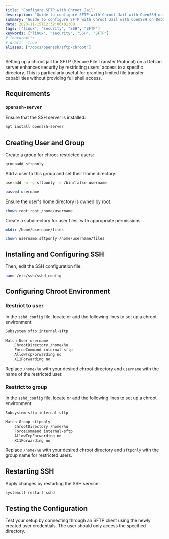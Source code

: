 ```yaml
---
title: "Configure SFTP with Chroot Jail"
description: "Guide to configure SFTP with Chroot Jail with OpenSSH on Debian 12."
summary: "Guide to configure SFTP with Chroot Jail with OpenSSH on Debian 12."
date: 2023-11-15T12:32:06+01:00
tags: ["linux", "security", "SSH", "SFTP"]
keywords: ["linux", "security", "SSH", "SFTP"]
# featureAlt:
# draft:  true
aliases: ["/docs/openssh/sftp-chroot"]
---
```


Setting up a chroot jail for SFTP (Secure File Transfer Protocol) on a Debian server enhances security by restricting users' access to a specific directory. This is particularly useful for granting limited file transfer capabilities without providing full shell access.

## Requirements

### `openssh-server`

Ensure that the SSH server is installed:

```sh
apt install openssh-server
```

## Creating User and Group

Create a group for chroot-restricted users:

```sh
groupadd sftponly
```

Add a user to this group and set their home directory:

```bash
useradd -m -g sftponly -s /bin/false username
```

```sh
passwd username
```

Ensure the user's home directory is owned by root:

```bash
chown root:root /home/username
```

Create a subdirectory for user files, with appropriate permissions:

```bash
mkdir /home/username/files
```

```sh
chown username:sftponly /home/username/files
```

## Installing and Configuring SSH



Then, edit the SSH configuration file:

```bash
nano /etc/ssh/sshd_config
```

## Configuring Chroot Environment

### Restrict to user

In the `sshd_config` file, locate or add the following lines to set up a chroot environment:

```bash
Subsystem sftp internal-sftp

Match User username
    ChrootDirectory /home/%u
    ForceCommand internal-sftp
    AllowTcpForwarding no
    X11Forwarding no
```

Replace `/home/%u` with your desired chroot directory and `username` with the name of the restricted user.

### Restrict to group

In the `sshd_config` file, locate or add the following lines to set up a chroot environment:

```bash
Subsystem sftp internal-sftp

Match Group sftponly
    ChrootDirectory /home/%u
    ForceCommand internal-sftp
    AllowTcpForwarding no
    X11Forwarding no
```

Replace `/home/%u` with your desired chroot directory and `sftponly` with the group name for restricted users.



## Restarting SSH

Apply changes by restarting the SSH service:

```bash
systemctl restart sshd
```

## Testing the Configuration

Test your setup by connecting through an SFTP client using the newly created user credentials. The user should only access the specified directory.
